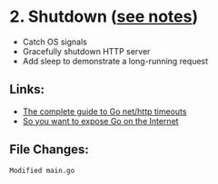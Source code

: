 # 2. Shutdown ([see notes](../docs/02-shutdown.md))

- Catch OS signals
- Gracefully shutdown HTTP server
- Add sleep to demonstrate a long-running request

## Links:

- [The complete guide to Go net/http timeouts](https://blog.cloudflare.com/the-complete-guide-to-golang-net-http-timeouts/)
- [So you want to expose Go on the Internet](https://blog.cloudflare.com/exposing-go-on-the-internet/)


## File Changes:

```
Modified main.go
```
